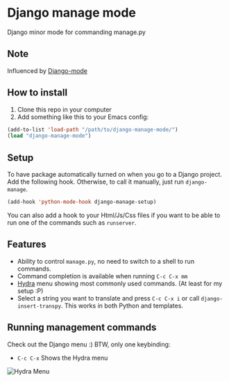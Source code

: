 # Django manage mode

Django minor mode for commanding manage.py

## Note

Influenced by [Django-mode](https://github.com/myfreeweb/django-mode)

## How to install

1. Clone this repo in your computer
2. Add something like this to your Emacs config:

```lisp
(add-to-list 'load-path "/path/to/django-manage-mode/")
(load "django-manage-mode")
```

## Setup

To have package automatically turned on when you go to a Django project. Add the following hook. Otherwise, to call it manually, just run `django-manage`.

```lisp
(add-hook 'python-mode-hook django-manage-setup)
```

You can also add a hook to your Html/Js/Css files if you want to be able to run
one of the commands such as `runserver`.

## Features
- Ability to control `manage.py`, no need to switch to a shell to run commands.
- Command completion is available when running `C-c C-x mm`
- [Hydra](https://github.com/abo-abo/hydra) menu showing most commonly used commands. (At least for my setup :P)
- Select a string you want to translate and press `C-c C-x i` or call `django-insert-transpy`. This works in both Python and templates.

## Running management commands
Check out the Django menu :)
BTW, only one keybinding:

- `C-c C-x` Shows the Hydra menu


![Hydra Menu](https://cloud.githubusercontent.com/assets/1545083/10549513/6713b7e0-73f6-11e5-9e1a-7aacf3976174.png)
